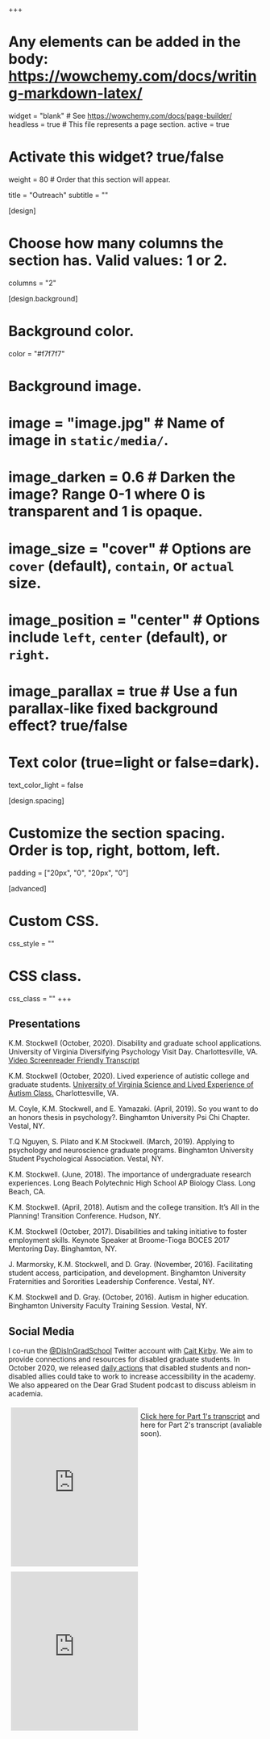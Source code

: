+++
# Any elements can be added in the body: https://wowchemy.com/docs/writing-markdown-latex/

widget = "blank"  # See https://wowchemy.com/docs/page-builder/
headless = true  # This file represents a page section.
active = true
# Activate this widget? true/false
weight = 80  # Order that this section will appear.

title = "Outreach"
subtitle = ""

[design]
  # Choose how many columns the section has. Valid values: 1 or 2.
  columns = "2"

[design.background]
  # Background color.
   color = "#f7f7f7"
   
  # Background image.
  # image = "image.jpg"  # Name of image in `static/media/`.
  # image_darken = 0.6  # Darken the image? Range 0-1 where 0 is transparent and 1 is opaque.
  # image_size = "cover"  #  Options are `cover` (default), `contain`, or `actual` size.
  # image_position = "center"  # Options include `left`, `center` (default), or `right`.
  # image_parallax = true  # Use a fun parallax-like fixed background effect? true/false
  
  # Text color (true=light or false=dark).
  text_color_light = false

[design.spacing]
  # Customize the section spacing. Order is top, right, bottom, left.
  padding = ["20px", "0", "20px", "0"]

[advanced]
 # Custom CSS. 
 css_style = ""
 
 # CSS class.
 css_class = ""
+++

## **Presentations**
K.M. Stockwell (October, 2020). Disability and graduate school applications. University of Virginia Diversifying Psychology Visit Day. Charlottesville, VA.
<a class="btn btn-outline-primary my-1 mr-1 btn-sm" href="https://www.youtube.com/watch?v=4o5MHAV9MFg&t=9104s"
    target="_blank" rel="noopener">
    Video
    </a>
<a class="btn btn-outline-primary my-1 mr-1 btn-sm" href="https://docs.google.com/document/d/18KV8G0K10_TYjaKTjNXfghoOUF5hn9DKUtEpG7W0XNQ/edit?usp=sharing"
    target="_blank" rel="noopener">
    Screenreader Friendly Transcript
    </a> 

K.M. Stockwell (October, 2020). Lived experience of autistic college and graduate students. [University of Virginia Science and Lived Experience of Autism Class.](https://jaswallab.wordpress.com/resources/tribe-uva-partnership/) Charlottesville, VA.

M. Coyle, K.M. Stockwell, and E. Yamazaki. (April, 2019). So you want to do an honors thesis in psychology?. Binghamton University Psi Chi Chapter. Vestal, NY.

T.Q Nguyen, S. Pilato and K.M Stockwell. (March, 2019). Applying to psychology and neuroscience graduate programs. Binghamton University Student Psychological Association. Vestal, NY.

K.M. Stockwell. (June, 2018). The importance of undergraduate research experiences. Long Beach Polytechnic High School AP Biology Class. Long Beach, CA.

K.M. Stockwell. (April, 2018). Autism and the college transition. It’s All in the Planning! Transition Conference. Hudson, NY.

K.M. Stockwell (October, 2017). Disabilities and taking initiative to foster employment skills. Keynote Speaker at Broome-Tioga BOCES 2017 Mentoring Day. Binghamton, NY.

J. Marmorsky, K.M. Stockwell, and D. Gray. (November, 2016). Facilitating student access, participation, and development. Binghamton University Fraternities and Sororities Leadership Conference. Vestal, NY.
 
K.M. Stockwell and D. Gray. (October, 2016). Autism in higher education. Binghamton University Faculty Training Session. Vestal, NY.

## **Social Media**

I co-run the [@DisInGradSchool](https://twitter.com/DisInGradSchool) Twitter account with [Cait Kirby](https://caitkirby.com/). We aim to provide connections and resources for disabled graduate students. In October 2020, we released [daily actions](https://t.co/LJJ5xI7dcj?amp=1) that disabled students and non-disabled allies could take to work to increase accessibility in the academy. We also appeared on the Dear Grad Student podcast to discuss ableism in academia.

<style>

div.full-width {position:relative;float:left;width:100%;}

@media screen

  and (min-width: 0px), screen and (min-device-width:0) {

div.video {position:relative;float:left;padding:5px;width:50%;}

iframe {width:100%;}}}

</style>
<div class="full-width">
<div class="video"><iframe width="560" height="315" src="https://www.youtube.com/embed/0u8se-A99og" frameborder="0" allow="accelerometer; autoplay; encrypted-media; gyroscope; picture-in-picture" allowfullscreen></iframe></div>
<div class="video"><iframe width="560" height="315" src="https://www.youtube.com/embed/wYcBDHJ0Zt4" frameborder="0" allow="accelerometer; autoplay; encrypted-media; gyroscope; picture-in-picture" allowfullscreen></iframe></div>


[Click here for Part 1's transcript](https://www.buzzsprout.com/1212179/6609133) and here for Part 2's transcript (avaliable soon).